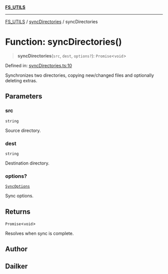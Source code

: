 [**FS_UTILS**](../../README.md)

***

[FS_UTILS](../../README.md) / [syncDirectories](../README.md) / syncDirectories

# Function: syncDirectories()

> **syncDirectories**(`src`, `dest`, `options?`): `Promise`\<`void`\>

Defined in: [syncDirectories.ts:10](https://github.com/dailker/everyutil-js/blob/b3e269da55b7d96c15eb37e98c5c4f6b94f05f6f/src/fs/syncDirectories.ts#L10)

Synchronizes two directories, copying new/changed files and optionally deleting extras.

## Parameters

### src

`string`

Source directory.

### dest

`string`

Destination directory.

### options?

[`SyncOptions`](../../SyncOptions/interfaces/SyncOptions.md)

Sync options.

## Returns

`Promise`\<`void`\>

Resolves when sync is complete.

## Author

## Dailker
